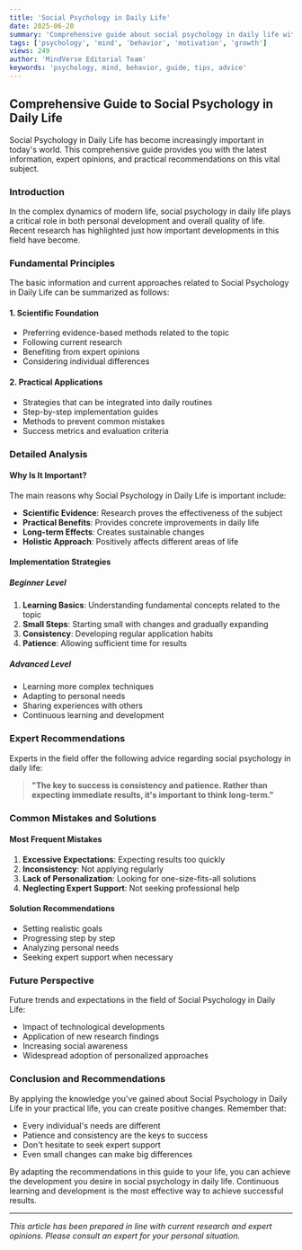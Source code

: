 ```yaml
---
title: 'Social Psychology in Daily Life'
date: 2025-06-20
summary: 'Comprehensive guide about social psychology in daily life with expert insights and practical advice.'
tags: ['psychology', 'mind', 'behavior', 'motivation', 'growth']
views: 249
author: 'MindVerse Editorial Team'
keywords: 'psychology, mind, behavior, guide, tips, advice'
---
```


## Comprehensive Guide to Social Psychology in Daily Life

Social Psychology in Daily Life has become increasingly important in today's world. This comprehensive guide provides you with the latest information, expert opinions, and practical recommendations on this vital subject.

### Introduction

In the complex dynamics of modern life, social psychology in daily life plays a critical role in both personal development and overall quality of life. Recent research has highlighted just how important developments in this field have become.

### Fundamental Principles

The basic information and current approaches related to Social Psychology in Daily Life can be summarized as follows:

#### 1. Scientific Foundation
- Preferring evidence-based methods related to the topic
- Following current research
- Benefiting from expert opinions
- Considering individual differences

#### 2. Practical Applications
- Strategies that can be integrated into daily routines
- Step-by-step implementation guides
- Methods to prevent common mistakes
- Success metrics and evaluation criteria

### Detailed Analysis

#### Why Is It Important?
The main reasons why Social Psychology in Daily Life is important include:

- **Scientific Evidence**: Research proves the effectiveness of the subject
- **Practical Benefits**: Provides concrete improvements in daily life
- **Long-term Effects**: Creates sustainable changes
- **Holistic Approach**: Positively affects different areas of life

#### Implementation Strategies

##### Beginner Level
1. **Learning Basics**: Understanding fundamental concepts related to the topic
2. **Small Steps**: Starting small with changes and gradually expanding
3. **Consistency**: Developing regular application habits
4. **Patience**: Allowing sufficient time for results

##### Advanced Level
- Learning more complex techniques
- Adapting to personal needs
- Sharing experiences with others
- Continuous learning and development

### Expert Recommendations

Experts in the field offer the following advice regarding social psychology in daily life:

> **"The key to success is consistency and patience. Rather than expecting immediate results, it's important to think long-term."**

### Common Mistakes and Solutions

#### Most Frequent Mistakes
1. **Excessive Expectations**: Expecting results too quickly
2. **Inconsistency**: Not applying regularly
3. **Lack of Personalization**: Looking for one-size-fits-all solutions
4. **Neglecting Expert Support**: Not seeking professional help

#### Solution Recommendations
- Setting realistic goals
- Progressing step by step
- Analyzing personal needs
- Seeking expert support when necessary

### Future Perspective

Future trends and expectations in the field of Social Psychology in Daily Life:

- Impact of technological developments
- Application of new research findings
- Increasing social awareness
- Widespread adoption of personalized approaches

### Conclusion and Recommendations

By applying the knowledge you've gained about Social Psychology in Daily Life in your practical life, you can create positive changes. Remember that:

- Every individual's needs are different
- Patience and consistency are the keys to success
- Don't hesitate to seek expert support
- Even small changes can make big differences

By adapting the recommendations in this guide to your life, you can achieve the development you desire in social psychology in daily life. Continuous learning and development is the most effective way to achieve successful results.

---

*This article has been prepared in line with current research and expert opinions. Please consult an expert for your personal situation.*
